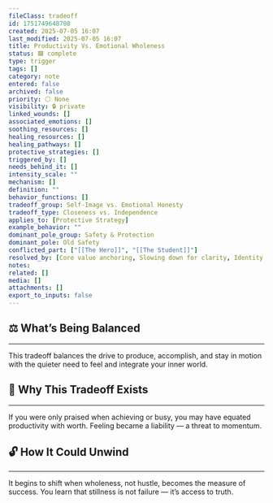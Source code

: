 ```yaml
---
fileClass: tradeoff
id: 1751749648708
created: 2025-07-05 16:07
last_modified: 2025-07-05 16:07
title: Productivity Vs. Emotional Wholeness
status: 🟩 complete
type: trigger
tags: []
category: note
entered: false
archived: false
priority: ⚪ None
visibility: 🔒 private
linked_wounds: []
associated_emotions: []
soothing_resources: []
healing_resources: []
healing_pathways: []
protective_strategies: []
triggered_by: []
needs_behind_it: []
intensity_scale: ""
mechanism: []
definition: ""
behavior_functions: []
tradeoff_group: Self-Image vs. Emotional Honesty
tradeoff_type: Closeness vs. Independence
applies_to: [Protective Strategy]
example_behavior: ""
dominant_pole_group: Safety & Protection
dominant_pole: Old Safety
conflicted_part: ["[[The Hero]]", "[[The Student]]"]
resolved_by: [Core value anchoring, Slowing down for clarity, Identity work]
notes: 
related: []
media: []
attachments: []
export_to_inputs: false
---
```


## ⚖️ What’s Being Balanced
---
This tradeoff balances the drive to produce, accomplish, and stay in motion with the quieter need to feel and integrate your inner world.

## 🤔 Why This Tradeoff Exists
---
If you were only praised when achieving or busy, you may have equated productivity with worth. Feeling became a liability — a threat to momentum.

## 🔓 How It Could Unwind
---
It begins to shift when wholeness, not hustle, becomes the measure of success. You learn that stillness is not failure — it’s access to truth.
